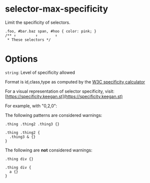 # selector-max-specificity

Limit the specificity of selectors.

````
.foo, #bar.baz span, #hoo { color: pink; }
/** ↑         ↑        ↑
 * These selectors */
````

# Options

`string`: Level of specificity allowed

Format is id,class,type as computed by the [W3C specificity calculator](https://www.w3.org/TR/selectors/#specificity)

For a visual representation of selector specificity, visit: [https://specificity.keegan.st](https://specificity.keegan.st)

For example, with "0,2,0":

The following patterns are considered warnings:

````
.thing .thing2 .thing3 {}
````

````
.thing .thing2 {
  .thing3 & {}
}
````

The following are __not__ considered warnings:

````
.thing div {}
````

````
.thing div {
  a {}
}
````
